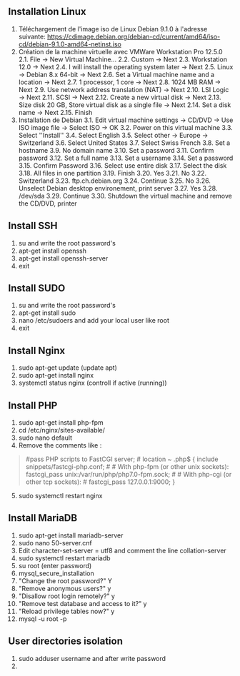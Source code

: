﻿## Installation Linux
1. Téléchargement de l'image iso de Linux Debian 9.1.0 à l'adresse suivante: https://cdimage.debian.org/debian-cd/current/amd64/iso-cd/debian-9.1.0-amd64-netinst.iso
2.  Création de la machine virtuelle avec VMWare Workstation Pro 12.5.0
2.1. File -> New Virtual Machine...
2.2.	Custom -> Next
2.3.	Workstation 12.0 -> Next
2.4. I will install the operating system later -> Next
2.5.	Linux -> Debian 8.x 64-bit -> Next
2.6. Set a Virtual machine name and a location -> Next
2.7. 1 processor, 1 core -> Next
2.8. 1024 MB RAM -> Next
2.9. Use network address translation (NAT) -> Next
2.10. LSI Logic -> Next
2.11. SCSI -> Next
2.12. Create a new virtual disk -> Next
2.13. Size disk 20 GB, Store virtual disk as a single file -> Next
2.14. Set a disk name -> Next
2.15. Finish
3. Installation de Debian
3.1. Edit virtual machine settings -> CD/DVD -> Use ISO image file -> Select ISO -> OK
3.2. Power on this virtual machine
3.3. Select ''Install''
3.4. Select English 
3.5. Select other -> Europe -> Switzerland
3.6. Select United States
3.7. Select Swiss French
3.8. Set a hostname
3.9. No domain name
3.10. Set a password
3.11. Confirm password
3.12. Set a full name 
3.13. Set a username
3.14. Set a password
3.15. Confirm Password
3.16. Select use entire disk
3.17.  Select the disk
3.18. All files in one partition
3.19. Finish
3.20. Yes
3.21. No
3.22. Switzerland
3.23. ftp.ch.debian.org
3.24. Continue
3.25. No
3.26. Unselect Debian desktop environement, print server
3.27. Yes
3.28. /dev/sda
3.29. Continue
3.30. Shutdown the virtual machine and remove the CD/DVD, printer

## Install SSH
1. su and write the root password's
2. apt-get install openssh
3. apt-get install openssh-server
4. exit

## Install SUDO
1. su and write the root password's
2. apt-get install sudo
2. nano /etc/sudoers and add your local user like root
3. exit

## Install Nginx
1. sudo apt-get update (update apt)
2. sudo apt-get install nginx
3.  systemctl status nginx (controll if active (running))

## Install PHP
1. sudo apt-get install php-fpm
2. cd /etc/nginx/sites-available/
3. sudo nano default
4. Remove the comments like : 

>   #pass PHP scripts to FastCGI server;
>       #
>        location ~ \.php$ {
>                include snippets/fastcgi-php.conf;
>        #
>                # With php-fpm (or other unix sockets):
>                fastcgi_pass unix:/var/run/php/php7.0-fpm.sock;
>        #       # With php-cgi (or other tcp sockets):
>        #       fastcgi_pass 127.0.0.1:9000;
>       }

5. sudo systemctl restart nginx

## Install MariaDB
1.  sudo apt-get install mariadb-server
2.  sudo nano 50-server.cnf
3. Edit character-set-server = utf8 and comment the line collation-server
4. sudo systemctl restart mariadb
5. su root (enter password)
6. mysql_secure_installation
7. "Change the root password?" Y
8. "Remove anonymous users?" y
9. "Disallow root login remotely?" y
10. "Remove test database and access to it?" y
11. "Reload privilege tables now?" y
12. mysql -u root -p

## User directories isolation
1. sudo adduser username and after write password
2. 
